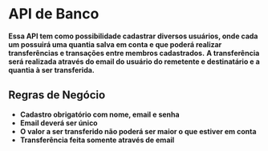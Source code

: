 # API de Banco
**Essa API tem como possibilidade cadastrar diversos usuários, onde cada um possuirá uma quantia salva em conta e que poderá realizar transferências e transações entre membros cadastrados.**
**A transferência será realizada através do email do usuário do remetente e destinatário e a quantia à ser transferida.**

## Regras de Negócio
* **Cadastro obrigatório com nome, email e senha**
* **Email deverá ser único**
* **O valor a ser transferido não poderá ser maior o que estiver em conta**
* **Transferência feita somente através de email**
